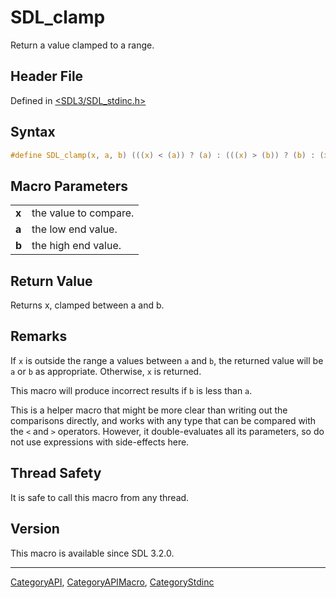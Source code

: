 # SDL_clamp

Return a value clamped to a range.

## Header File

Defined in [<SDL3/SDL_stdinc.h>](https://github.com/libsdl-org/SDL/blob/main/include/SDL3/SDL_stdinc.h)

## Syntax

```c
#define SDL_clamp(x, a, b) (((x) < (a)) ? (a) : (((x) > (b)) ? (b) : (x)))
```

## Macro Parameters

|       |                       |
| ----- | --------------------- |
| **x** | the value to compare. |
| **a** | the low end value.    |
| **b** | the high end value.   |

## Return Value

Returns x, clamped between a and b.

## Remarks

If `x` is outside the range a values between `a` and `b`, the returned
value will be `a` or `b` as appropriate. Otherwise, `x` is returned.

This macro will produce incorrect results if `b` is less than `a`.

This is a helper macro that might be more clear than writing out the
comparisons directly, and works with any type that can be compared with the
`<` and `>` operators. However, it double-evaluates all its parameters, so
do not use expressions with side-effects here.

## Thread Safety

It is safe to call this macro from any thread.

## Version

This macro is available since SDL 3.2.0.

----
[CategoryAPI](CategoryAPI), [CategoryAPIMacro](CategoryAPIMacro), [CategoryStdinc](CategoryStdinc)

